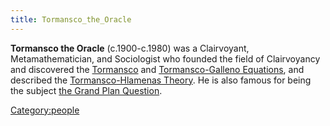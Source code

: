 ```yaml
---
title: Tormansco_the_Oracle
---
```

**Tormansco the Oracle** (c.1900-c.1980) was a Clairvoyant,
Metamathematician, and Sociologist who founded the field of Clairvoyancy
and discovered the
[Tormansco](Tormansco-Galleno_Equations#The_Tormansco_Equation "wikilink")
and [Tormansco-Galleno
Equations](Tormansco-Galleno_Equations "wikilink"), and described the
[Tormansco-Hlamenas Theory](Tormansco-Hlamenas_Theory "wikilink"). He is
also famous for being the subject [the Grand Plan
Question](the_Grand_Plan_Question "wikilink").

[Category:people](Category:people "wikilink")